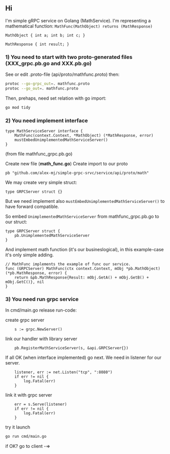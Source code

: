 ## Hi

I'm simple gRPC service on Golang (MathService).
I'm representing a mathematical function:
`MathFunc(MathObject) returns (MathResponse)`

`MathObject {
    int a;
    int b;
    int c;
}`

`MathResponse {
    int result;
}`

### 1) You need to start with two proto-generated files (XXX_grpc.pb.go and XXX.pb.go)

See or edit .proto-file (api/proto/mathfunc.proto)
then:
```bash
protoc --go-grpc_out=. mathfunc.proto
protoc --go_out=. mathfunc.proto          
```

Then, prehaps, need set relation with go import:
```bash
go mod tidy          
```

### 2) You need implement interface
```golang
type MathServiceServer interface {
	MathFunc(context.Context, *MathObject) (*MathResponse, error)
	mustEmbedUnimplementedMathServiceServer()
}
``` 
(from file mathfunc_grpc.pb.go)

Create new file (**math_func.go**)
Create import to our proto 

`pb "github.com/alex-mj/simple-grpc-srvc/service/api/proto/math"`

We may create very simple struct:
```golang
type GRPCServer struct {}
``` 
But we need implement also `mustEmbedUnimplementedMathServiceServer()` to have forward compatible.

So embed `UnimplementedMathServiceServer` from mathfunc_grpc.pb.go to our struct:
```golang
type GRPCServer struct {
	pb.UnimplementedMathServiceServer
} 
```

And implement math function (it's our busineslogical), in this example-case it's only simple adding.
```golang
// MathFunc implements the example of func our service.
func (GRPCServer) MathFunc(ctx context.Context, mObj *pb.MathObject) (*pb.MathResponse, error) {
	return &pb.MathResponse{Result: mObj.GetA() + mObj.GetB() + mObj.GetC()}, nil
}
```
### 3) You need run grpc service

In cmd/main.go release run-code:

create grpc server
```golang
    s := grpc.NewServer()
```
link our handler with library server
```golang
	pb.RegisterMathServiceServer(s, &api.GRPCServer{})
```
If all OK (when interface implemented) go next. We need in listener for our server.
```golang
	listener, err := net.Listen("tcp", ":8080")
	if err != nil {
		log.Fatal(err)
	}
```
link it with grpc server
```golang
	err = s.Serve(listener)
	if err != nil {
		log.Fatal(err)
	}
```
try it launch
```bash 
go run cmd/main.go
```
if OK? go to client -=>